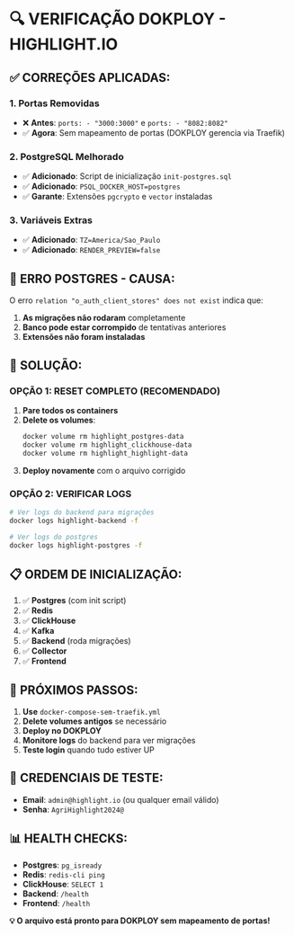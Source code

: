 # 🔍 VERIFICAÇÃO DOKPLOY - HIGHLIGHT.IO

## ✅ **CORREÇÕES APLICADAS:**

### **1. Portas Removidas** 
- ❌ **Antes**: `ports: - "3000:3000"` e `ports: - "8082:8082"`
- ✅ **Agora**: Sem mapeamento de portas (DOKPLOY gerencia via Traefik)

### **2. PostgreSQL Melhorado**
- ✅ **Adicionado**: Script de inicialização `init-postgres.sql`
- ✅ **Adicionado**: `PSQL_DOCKER_HOST=postgres`
- ✅ **Garante**: Extensões `pgcrypto` e `vector` instaladas

### **3. Variáveis Extras**
- ✅ **Adicionado**: `TZ=America/Sao_Paulo`
- ✅ **Adicionado**: `RENDER_PREVIEW=false`

## 🚨 **ERRO POSTGRES - CAUSA:**

O erro `relation "o_auth_client_stores" does not exist` indica que:

1. **As migrações não rodaram** completamente
2. **Banco pode estar corrompido** de tentativas anteriores
3. **Extensões não foram instaladas**

## 🔧 **SOLUÇÃO:**

### **OPÇÃO 1: RESET COMPLETO (RECOMENDADO)**

1. **Pare todos os containers**
2. **Delete os volumes**:
   ```bash
   docker volume rm highlight_postgres-data
   docker volume rm highlight_clickhouse-data
   docker volume rm highlight_highlight-data
   ```
3. **Deploy novamente** com o arquivo corrigido

### **OPÇÃO 2: VERIFICAR LOGS**

```bash
# Ver logs do backend para migrações
docker logs highlight-backend -f

# Ver logs do postgres
docker logs highlight-postgres -f
```

## 📋 **ORDEM DE INICIALIZAÇÃO:**

1. ✅ **Postgres** (com init script)
2. ✅ **Redis** 
3. ✅ **ClickHouse**
4. ✅ **Kafka**
5. ✅ **Backend** (roda migrações)
6. ✅ **Collector**
7. ✅ **Frontend**

## 🎯 **PRÓXIMOS PASSOS:**

1. **Use** `docker-compose-sem-traefik.yml`
2. **Delete volumes antigos** se necessário
3. **Deploy no DOKPLOY**
4. **Monitore logs** do backend para ver migrações
5. **Teste login** quando tudo estiver UP

## 🔑 **CREDENCIAIS DE TESTE:**

- **Email**: `admin@highlight.io` (ou qualquer email válido)
- **Senha**: `AgriHighlight2024@`

## 📊 **HEALTH CHECKS:**

- **Postgres**: `pg_isready`
- **Redis**: `redis-cli ping`
- **ClickHouse**: `SELECT 1`
- **Backend**: `/health`
- **Frontend**: `/health`

**💡 O arquivo está pronto para DOKPLOY sem mapeamento de portas!**
